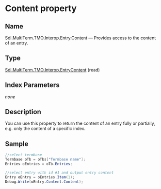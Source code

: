 
#  Content property

## Name

Sdl.MultiTerm.TMO.Interop.Entry.Content —          Provides access to the content of an entry.

## Type
[Sdl.MultiTerm.TMO.Interop.EntryContent](Sdl.MultiTerm.TMO.Interop.EntryContent.md)
(read)


## Index Parameters
*none*


## Description

You can use this property to return the content of an entry fully or partially, e.g. only the content of a specific index.

## Sample


```cs
//select termbase
Termbase oTb = oTbs["Termbase name"];
Entries oEntries = oTb.Entries;

//select entry with id #1 and output entry content
Entry oEntry = oEntries.Item(1);
Debug.Write(oEntry.Content.Content);
```

